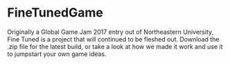 # FineTunedGame
Originally a Global Game Jam 2017 entry out of Northeastern University, Fine Tuned is a project that will continued to be fleshed out.
Download the .zip file for the latest build, or take a look at how we made it work and use it to jumpstart
your own game ideas.
